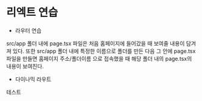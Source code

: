 # 리엑트 연습

- 라우터 연습

src/app 폴더 내에 page.tsx 파일은 처음 홈페이지에 들어갔을 때 보여줄 내용이 담겨져 있다.
또한 src/app 폴더 내에 특정한 이름으로 폴더를 만든 다음 그 안에 page.tsx 파일을 만들면 홈페이지 주소/폴더이름 으로 접속했을 때 해당 폴더 내의 page.tsx의 내용이 보여진다.

- 다이나믹 라우트

테스트
